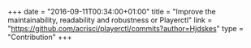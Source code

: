 +++
date = "2016-09-11T00:34:00+01:00"
title = "Improve the maintainability, readability and robustness or Playerctl"
link = "https://github.com/acrisci/playerctl/commits?author=Hjdskes"
type = "Contribution"
+++
